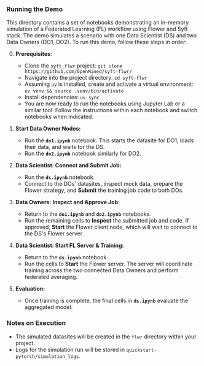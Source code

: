 ### Running the Demo

This directory contains a set of notebooks demonstrating an in-memory simulation of a Federated Learning (FL) workflow using Flower and Syft stack. The demo simulates a scenario with one Data Scientist (DS) and two Data Owners (DO1, DO2). To run this demo, follow these steps in order:

0.  **Prerequisites**:
    *   Clone the `syft_flwr` project: `git clone https://github.com/OpenMined/syft-flwr/`
    *   Navigate into the project directory: `cd syft-flwr`
    *   Assuming `uv` is installed, create and activate a virtual environment: `uv venv && source .venv/bin/activate`
    *   Install dependencies: `uv sync`
    *   You are now ready to run the notebooks using Jupyter Lab or a similar tool. Follow the instructions within each notebook and switch notebooks when indicated.

1.  **Start Data Owner Nodes:**
    *   Run the **`do1.ipynb`** notebook. This starts the datasite for DO1, loads their data, and waits for the DS.
    *   Run the **`do2.ipynb`** notebook similarly for DO2.

2.  **Data Scientist: Connect and Submit Job:**
    *   Run the **`ds.ipynb`** notebook.
    *   Connect to the DOs' datasites, inspect mock data, prepare the Flower strategy, and **Submit** the training job code to both DOs.

3.  **Data Owners: Inspect and Approve Job:**
    *   Return to the **`do1.ipynb`** and **`do2.ipynb`** notebooks.
    *   Run the remaining cells to **Inspect** the submitted job and code. If approved, **Start** the Flower client node, which will wait to connect to the DS's Flower server.

4.  **Data Scientist: Start FL Server & Training:**
    *   Return to the **`ds.ipynb`** notebook.
    *   Run the cells to **Start** the Flower server. The server will coordinate training across the two connected Data Owners and perform federated averaging.

5.  **Evaluation:**
    *   Once training is complete, the final cells in **`ds.ipynb`** evaluate the aggregated model.

### Notes on Execution

*   The simulated datasites will be created in the `flwr` directory within your project.
*   Logs for the simulation run will be stored in `quickstart-pytorch/simulation_logs`.
